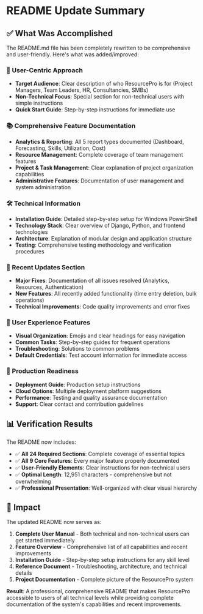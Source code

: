 # README Update Summary

## ✅ What Was Accomplished

The README.md file has been completely rewritten to be comprehensive and user-friendly. Here's what was added/improved:

### 🎯 User-Centric Approach
- **Target Audience**: Clear description of who ResourcePro is for (Project Managers, Team Leaders, HR, Consultancies, SMBs)
- **Non-Technical Focus**: Special section for non-technical users with simple instructions
- **Quick Start Guide**: Step-by-step instructions for immediate use

### 📚 Comprehensive Feature Documentation
- **Analytics & Reporting**: All 5 report types documented (Dashboard, Forecasting, Skills, Utilization, Cost)
- **Resource Management**: Complete coverage of team management features
- **Project & Task Management**: Clear explanation of project organization capabilities
- **Administrative Features**: Documentation of user management and system administration

### 🛠️ Technical Information
- **Installation Guide**: Detailed step-by-step setup for Windows PowerShell
- **Technology Stack**: Clear overview of Django, Python, and frontend technologies
- **Architecture**: Explanation of modular design and application structure
- **Testing**: Comprehensive testing methodology and verification procedures

### 🔧 Recent Updates Section
- **Major Fixes**: Documentation of all issues resolved (Analytics, Resources, Authentication)
- **New Features**: All recently added functionality (time entry deletion, bulk operations)
- **Technical Improvements**: Code quality improvements and error fixes

### 👥 User Experience Features
- **Visual Organization**: Emojis and clear headings for easy navigation
- **Common Tasks**: Step-by-step guides for frequent operations
- **Troubleshooting**: Solutions to common problems
- **Default Credentials**: Test account information for immediate access

### 🚀 Production Readiness
- **Deployment Guide**: Production setup instructions
- **Cloud Options**: Multiple deployment platform suggestions
- **Performance**: Testing and quality assurance documentation
- **Support**: Clear contact and contribution guidelines

## 📊 Verification Results

The README now includes:
- ✅ **All 24 Required Sections**: Complete coverage of essential topics
- ✅ **All 9 Core Features**: Every major feature properly documented
- ✅ **User-Friendly Elements**: Clear instructions for non-technical users
- ✅ **Optimal Length**: 12,951 characters - comprehensive but not overwhelming
- ✅ **Professional Presentation**: Well-organized with clear visual hierarchy

## 🎉 Impact

The updated README now serves as:
1. **Complete User Manual** - Both technical and non-technical users can get started immediately
2. **Feature Overview** - Comprehensive list of all capabilities and recent improvements
3. **Installation Guide** - Step-by-step setup instructions for any skill level
4. **Reference Document** - Troubleshooting, architecture, and technical details
5. **Project Documentation** - Complete picture of the ResourcePro system

**Result**: A professional, comprehensive README that makes ResourcePro accessible to users of all technical levels while providing complete documentation of the system's capabilities and recent improvements.
